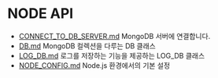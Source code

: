 # NODE API
* [CONNECT_TO_DB_SERVER.md](CONNECT_TO_DB_SERVER.md) MongoDB 서버에 연결합니다.
* [DB.md](DB.md) MongoDB 컬렉션을 다루는 DB 클래스
* [LOG_DB.md](LOG_DB.md) 로그를 저장하는 기능을 제공하는 LOG_DB 클래스
* [NODE_CONFIG.md](NODE_CONFIG.md) Node.js 환경에서의 기본 설정
